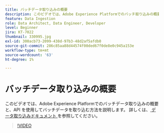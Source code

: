 ```yaml
---
title: バッチデータ取り込みの概要
description: このビデオでは、Adobe Experience Platformでのバッチ取り込みの概要と、API を使用してバッチデータを取り込む方法を説明します。
feature: Data Ingestion
role: Data Architect, Data Engineer, Developer
level: Beginner
jira: KT-7022
thumbnail: 330995.jpg
exl-id: 300acb73-2099-438d-97b3-48d2af5afdb0
source-git-commit: 286c85aa88d44574f00ded67f0de8e0c945a153e
workflow-type: tm+mt
source-wordcount: '63'
ht-degree: 1%

---
```


# バッチデータ取り込みの概要

このビデオでは、Adobe Experience Platformでのバッチデータ取り込みの概要と、API を使用してバッチデータを取り込む方法を説明します。 詳しくは、[ データ取り込みドキュメント ](https://experienceleague.adobe.com/docs/experience-platform/ingestion/home.html?lang=ja) を参照してください。

>[!VIDEO](https://video.tv.adobe.com/v/345663?learn=on&enablevpops&captions=jpn)
